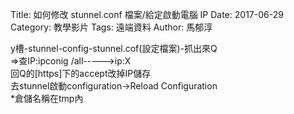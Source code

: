 Title: 如何修改 stunnel.conf 檔案/給定啟動電腦 IP
Date: 2017-06-29
Category: 教學影片
Tags: 遠端資料
Author: 馬郁淳


y槽-stunnel-config-stunnel.cof(設定檔案)-抓出來Q
<br/>
=>查IP:ipconig /all----->ip:X
<br/>
回Q的[https]下的accept改掉IP儲存
<br/>
去stunnel啟動configuration->Reload Configuration
<br/>
*倉儲名稱在tmp內
<br/> 